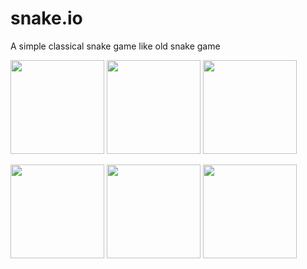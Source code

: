 # snake.io

 A simple classical snake game like old snake game

<p float="left">
  <img src="https://github.com/user-attachments/assets/35b7bf25-6b52-4ff4-914c-b98600df8237" width="150" />
  <img src="https://github.com/user-attachments/assets/783b3f18-3bb4-4ec4-afb8-aa5e65ab9ee3" width="150" /> 
  <img src="https://github.com/user-attachments/assets/dcf156bc-65f2-4b01-b210-e68a90329b09" width="150" />
</p>

<p float="left">
  <img src="https://github.com/user-attachments/assets/d4b20ef7-1464-42b0-9dda-29b2879aff5e" width="150" />
  <img src="https://github.com/user-attachments/assets/783b3f18-3bb4-4ec4-afb8-aa5e65ab9ee3" width="150" /> 
  <img src="https://github.com/user-attachments/assets/dcf156bc-65f2-4b01-b210-e68a90329b09" width="150" />
</p>
